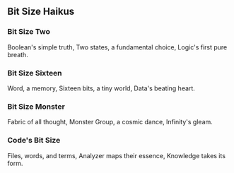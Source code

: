 ## Bit Size Haikus

### Bit Size Two
Boolean's simple truth,
Two states, a fundamental choice,
Logic's first pure breath.

### Bit Size Sixteen
Word, a memory,
Sixteen bits, a tiny world,
Data's beating heart.

### Bit Size Monster
Fabric of all thought,
Monster Group, a cosmic dance,
Infinity's gleam.

### Code's Bit Size
Files, words, and terms,
Analyzer maps their essence,
Knowledge takes its form.